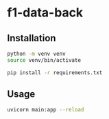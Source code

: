 # f1-data-back

## Installation

```bash
python -m venv venv
source venv/bin/activate
```

```bash
pip install -r requirements.txt
```

## Usage

```bash
uvicorn main:app --reload
```
